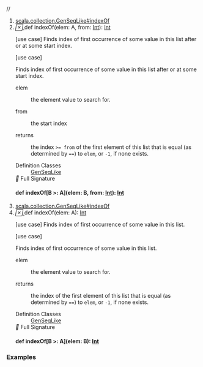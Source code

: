 //
<ol>
<li><a href="https://www.scala-lang.org/api/2.12.3/scala/collection/immutable/List.html#indexOf(elem:A,from:Int):Int">scala.collection.GenSeqLike#indexOf</a></li>
<li name="scala.collection.GenSeqLike#indexOf" visbl="pub" class="indented0 " data-isabs="false" fullcomment="yes" group="Ungrouped"> <a id="indexOf(elem:A,from:Int):Int"></a><a id="indexOf(A,Int):Int"></a> <span class="permalink"> <a href="../../../scala/collection/immutable/List.html#indexOf(elem:A,from:Int):Int" title="Permalink"> <i class="material-icons"></i> </a> </span> <span class="modifier_kind"> <span class="modifier"></span> <span class="kind">def</span> </span> <span class="symbol"> <span class="name">indexOf</span><span class="params">(<span name="elem">elem: <span class="extype" name="scala.collection.immutable.List.A">A</span></span>, <span name="from">from: <a href="../../Int.html" class="extype" name="scala.Int">Int</a></span>)</span><span class="result">: <a href="../../Int.html" class="extype" name="scala.Int">Int</a></span> </span> <p class="shortcomment cmt">[use case] Finds index of first occurrence of some value in this list after or at some start index.</p>
 <div class="fullcomment">
  [use case] 
  <div class="comment cmt">
   <p> Finds index of first occurrence of some value in this list after or at some start index.</p>
  </div>
  <dl class="paramcmts block">
   <dt class="param">
    elem
   </dt>
   <dd class="cmt">
    <p>the element value to search for.</p>
   </dd>
   <dt class="param">
    from
   </dt>
   <dd class="cmt">
    <p>the start index</p>
   </dd>
   <dt>
    returns
   </dt>
   <dd class="cmt">
    <p>the index <code>&gt;= from</code> of the first element of this list that is equal (as determined by <code>==</code>) to <code>elem</code>, or <code>-1</code>, if none exists.</p>
   </dd>
  </dl>
  <dl class="attributes block"> 
   <dt>
    Definition Classes
   </dt>
   <dd>
    <a href="../GenSeqLike.html" class="extype" name="scala.collection.GenSeqLike">GenSeqLike</a>
   </dd>
   <div class="full-signature-block toggleContainer"> 
    <span class="toggle"> <i class="material-icons"></i> Full Signature </span> 
    <div class="hiddenContent full-signature-usecase">
     <h4 id="signature" class="signature"> <span class="modifier_kind"> <span class="modifier"></span> <span class="kind">def</span> </span> <span class="symbol"> <span class="name">indexOf</span><span class="tparams">[<span name="B">B &gt;: <span class="extype" name="scala.collection.immutable.List.A">A</span></span>]</span><span class="params">(<span name="elem">elem: <span class="extype" name="scala.collection.GenSeqLike.indexOf.B">B</span></span>, <span name="from">from: <a href="../../Int.html" class="extype" name="scala.Int">Int</a></span>)</span><span class="result">: <a href="../../Int.html" class="extype" name="scala.Int">Int</a></span> </span> </h4>
    </div> 
   </div>
  </dl>
 </div> </li>
        

<li><a href="https://www.scala-lang.org/api/2.12.3/scala/collection/immutable/List.html#indexOf(elem:A):Int">scala.collection.GenSeqLike#indexOf</a></li>
<li name="scala.collection.GenSeqLike#indexOf" visbl="pub" class="indented0 " data-isabs="false" fullcomment="yes" group="Ungrouped"> <a id="indexOf(elem:A):Int"></a><a id="indexOf(A):Int"></a> <span class="permalink"> <a href="../../../scala/collection/immutable/List.html#indexOf(elem:A):Int" title="Permalink"> <i class="material-icons"></i> </a> </span> <span class="modifier_kind"> <span class="modifier"></span> <span class="kind">def</span> </span> <span class="symbol"> <span class="name">indexOf</span><span class="params">(<span name="elem">elem: <span class="extype" name="scala.collection.immutable.List.A">A</span></span>)</span><span class="result">: <a href="../../Int.html" class="extype" name="scala.Int">Int</a></span> </span> <p class="shortcomment cmt">[use case] Finds index of first occurrence of some value in this list.</p>
 <div class="fullcomment">
  [use case] 
  <div class="comment cmt">
   <p> Finds index of first occurrence of some value in this list.</p>
  </div>
  <dl class="paramcmts block">
   <dt class="param">
    elem
   </dt>
   <dd class="cmt">
    <p>the element value to search for.</p>
   </dd>
   <dt>
    returns
   </dt>
   <dd class="cmt">
    <p>the index of the first element of this list that is equal (as determined by <code>==</code>) to <code>elem</code>, or <code>-1</code>, if none exists.</p>
   </dd>
  </dl>
  <dl class="attributes block"> 
   <dt>
    Definition Classes
   </dt>
   <dd>
    <a href="../GenSeqLike.html" class="extype" name="scala.collection.GenSeqLike">GenSeqLike</a>
   </dd>
   <div class="full-signature-block toggleContainer"> 
    <span class="toggle"> <i class="material-icons"></i> Full Signature </span> 
    <div class="hiddenContent full-signature-usecase">
     <h4 id="signature" class="signature"> <span class="modifier_kind"> <span class="modifier"></span> <span class="kind">def</span> </span> <span class="symbol"> <span class="name">indexOf</span><span class="tparams">[<span name="B">B &gt;: <span class="extype" name="scala.collection.immutable.List.A">A</span></span>]</span><span class="params">(<span name="elem">elem: <span class="extype" name="scala.collection.GenSeqLike.indexOf.B">B</span></span>)</span><span class="result">: <a href="../../Int.html" class="extype" name="scala.Int">Int</a></span> </span> </h4>
    </div> 
   </div>
  </dl>
 </div> </li>
        </ol>


### Examples





























